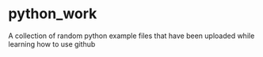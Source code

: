 # python_work
A collection of random python example files that have been uploaded while learning how to use github